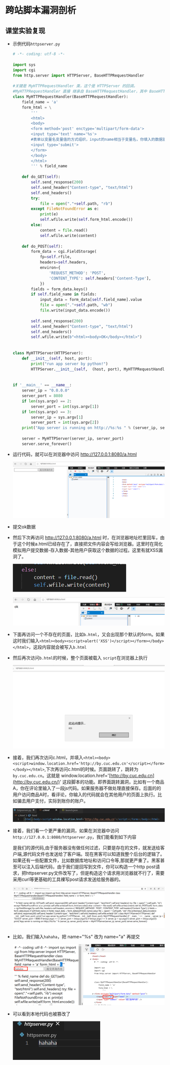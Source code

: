 # 跨站脚本漏洞剖析

## 课堂实验复现

* 示例代码`httpserver.py`

  ```python
  # -*- coding: utf-8 -*-
  
  import sys
  import cgi
  from http.server import HTTPServer, BaseHTTPRequestHandler
  
  #关键是 MyHTTPRequestHandler 类，这个是 HTTPServer 的回调。
  #MyHTTPRequestHandler 直接 继承自 BaseHTTPRequestHandler，其中 BaseHTTPRequestHandler 的 do_GET和do_POST两个方法被重写
  class MyHTTPRequestHandler(BaseHTTPRequestHandler):
      field_name = 'a'
      form_html = \
          '''
          <html>
          <body>
          <form method='post' enctype='multipart/form-data'>
          <input type='text' name='%s'>
          #表单以变量名变量值的方式组织，input的name相当于变量名，你填入的数据就是变量值。
          <input type='submit'>
          </form>
          </body>
          </html>
          ''' % field_name
  
      def do_GET(self):
          self.send_response(200)
          self.send_header("Content-type", "text/html")
          self.end_headers()
          try:
              file = open("."+self.path, "rb")
          except FileNotFoundError as e:
              print(e)
              self.wfile.write(self.form_html.encode())
          else:
              content = file.read()
              self.wfile.write(content)
  
      def do_POST(self):
          form_data = cgi.FieldStorage(
              fp=self.rfile,
              headers=self.headers,
              environ={
                  'REQUEST_METHOD': 'POST',
                  'CONTENT_TYPE': self.headers['Content-Type'],
              })
          fields = form_data.keys()
          if self.field_name in fields:
              input_data = form_data[self.field_name].value
              file = open("."+self.path, "wb")
              file.write(input_data.encode())
  
          self.send_response(200)
          self.send_header("Content-type", "text/html")
          self.end_headers()
          self.wfile.write(b"<html><body>OK</body></html>")
  
  
  class MyHTTPServer(HTTPServer):
      def __init__(self, host, port):
          print("run app server by python!")
          HTTPServer.__init__(self,  (host, port), MyHTTPRequestHandler)
  
  
  if '__main__' == __name__:
      server_ip = "0.0.0.0"
      server_port = 8080
      if len(sys.argv) == 2:
          server_port = int(sys.argv[1])
      if len(sys.argv) == 3:
          server_ip = sys.argv[1]
          server_port = int(sys.argv[2])
      print("App server is running on http://%s:%s " % (server_ip, server_port))
  
      server = MyHTTPServer(server_ip, server_port)
      server.serve_forever()
  ```

  

* 运行代码，就可以在浏览器中访问 http://127.0.0.1:8080/a.html

  ![](a-html.png)

* 提交ok数据

* 然后下次再访问 http://127.0.0.1:8080/a.html 时，在浏览器地址栏里回车，由于这个时候a.html已经存在了，直接把文件内容会写给浏览器。这里时在简化模拟用户提交数据-存入数据-其他用户获取这个数据的过程。这里有就XSS漏洞了。

  ![](else.png)

  ![](OK.png)

* 下面再访问一个不存在的页面，比如`b.html`，又会出现那个默认的form。如果这时我们输入`<html><body><script>alert('XSS')</script></form></body></html>`，这段内容就会被写入`b.html`

* 然后再次访问`b.html`的时候，整个页面被载入 `script`在浏览器上执行

  ![](b-html.png)

* 接着，我们再次访问c.html，并填入`<html><body><script>window.location.href='http://by.cuc.edu.cn'</script></form></body></html>`,下次再访问c.html的时候。页面跳转了，跳转为`by.cuc.edu.cn`。这就是 window.location.href='[http://by.cuc.edu.cn](http://by.cuc.edu.cn/)' 这段脚本的功能。即界面跳转漏洞，比如有一个商品A，你在评论里输入了一段js代码。如果服务器不做处理直接保存。后面的的用户访问商品A时，看评论，你输入的代码就会在其他用户的页面上执行。比如骗去用户支付，实际到账你的账户。

  ![](c-html.png)

* 接着，我们看一个更严重的漏洞，如果在浏览器中访问`http://127.0.0.1:8080/httpserver.py`，我们能看到如下内容

  是我们的源代码,由于服务器没有做任何过滤，只要是存在的文件，就发送给客户端,源代码文件也发送给了客户端。现在黑客可以知道我整个后台的逻辑了。如果还有一些配置文件，比如数据库地址和访问口令等,那就更严重了。黑客甚至可以注入后端代码，由于我们是回写到文件，你可以构造一个http post请求，把httpserver.py文件改写了，但是构造这个请求用浏览器就不行了，需要采用curl等更基础的工具裸写post请求发送给服务器的。

  ![](httpserver.png)

* 比如，我们输入`hahaha`，把 name="%s" 改为 name="a" 再提交

  ![](httpcode.png)

* 可以看到本地代码也被篡改了

  ![](hahaha.png)

  

  